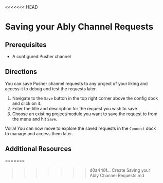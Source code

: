 <<<<<<< HEAD
# Saving your Ably Channel Requests

## Prerequisites 

- A configured Pusher channel 

## Directions 

You can save Pusher channel requests to any project of your liking and access it to debug and test the requests later.

1. Navigate to the `Save` button in the top right corner above the config dock and click on it.
2. Enter the title and description for the request you wish to save. 
3. Choose an existing project/module you want to save the request to from the menu and hit `Save`.

Voila! You can now move to explore the saved requests in the `Connect` dock to manage and access them later.

## Additional Resources 
=======

>>>>>>> d0a448f... Create Saving your Ably Channel Requests.md
